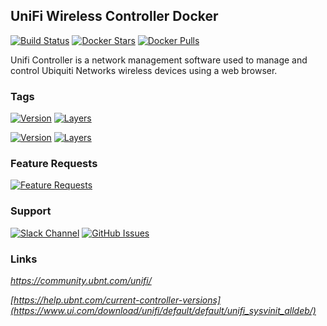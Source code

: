 [travis_logo]: https://travis-ci.org/stlouisn/unifi_docker.svg?branch=master
[travis_url]: https://travis-ci.org/stlouisn/unifi_docker
[docker_stars_logo]: https://img.shields.io/docker/stars/stlouisn/unifi.svg
[docker_pulls_logo]: https://img.shields.io/docker/pulls/stlouisn/unifi.svg
[docker_hub_url]: https://hub.docker.com/r/stlouisn/unifi
[microbadger_url]: https://microbadger.com/images/stlouisn/unifi
[feathub_data]: http://feathub.com/stlouisn/unifi_docker?format=svg
[feathub_url]: http://feathub.com/stlouisn/unifi_docker
[issues_url]: https://github.com/stlouisn/unifi_docker/issues
[slack_url]: https://stlouisn.slack.com/messages/CBRNYGY3V

## UniFi Wireless Controller Docker

[![Build Status][travis_logo]][travis_url]
[![Docker Stars][docker_stars_logo]][docker_hub_url]
[![Docker Pulls][docker_pulls_logo]][docker_hub_url]

Unifi Controller is a network management software used to manage and control Ubiquiti Networks wireless devices using a web browser.

### Tags

[![Version](https://images.microbadger.com/badges/version/stlouisn/unifi:stable.svg)][microbadger_url]
[![Layers](https://images.microbadger.com/badges/image/stlouisn/unifi:stable.svg)][microbadger_url]

[![Version](https://images.microbadger.com/badges/version/stlouisn/unifi:lts.svg)][microbadger_url]
[![Layers](https://images.microbadger.com/badges/image/stlouisn/unifi:lts.svg)][microbadger_url]

### Feature Requests

[![Feature Requests][feathub_data]][feathub_url]

### Support

[![Slack Channel](https://img.shields.io/badge/-message-no.svg?colorA=a7a7a7&colorB=3eb991&logo=slack&logoWidth=14)][slack_url]
[![GitHub Issues](https://img.shields.io/badge/-issues-no.svg?colorA=a7a7a7&colorB=e01563&logo=github&logoWidth=14)][issues_url]

### Links

*https://community.ubnt.com/unifi/*

*[https://help.ubnt.com/current-controller-versions](https://www.ui.com/download/unifi/default/default/unifi_sysvinit_alldeb/)*
